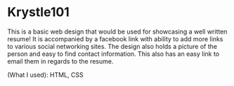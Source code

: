 Krystle101
==========
This is a basic web design that would be used for showcasing a well 
written resume! It is accompanied by a facebook link with ability to 
add more links to various social networking sites. The design also holds
 a picture of the person and easy to find contact information. 
This also has an easy link to email them in regards to the resume.

(What I used): HTML, CSS
